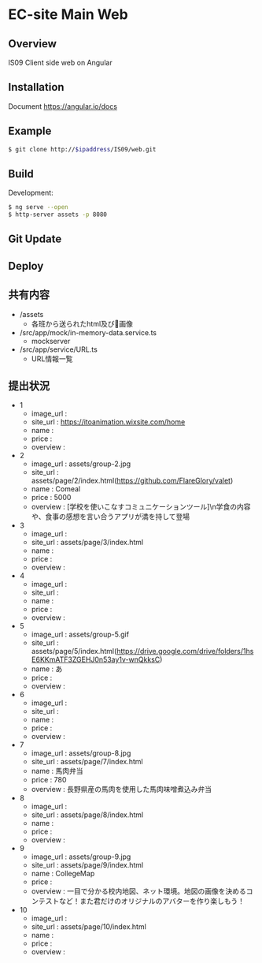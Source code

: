 EC-site Main Web
====

## Overview

IS09 Client side web on Angular

## Installation

Document
https://angular.io/docs

## Example 

```bash
$ git clone http://$ipaddress/IS09/web.git
```

## Build

Development:
```bash
$ ng serve --open
$ http-server assets -p 8080
```

## Git Update

## Deploy


## 共有内容

- /assets
    - 各班から送られたhtml及び画像
- /src/app/mock/in-memory-data.service.ts
    - mockserver
- /src/app/service/URL.ts
    - URL情報一覧


## 提出状況
- 1
    - image_url   : 
    - site_url    : https://itoanimation.wixsite.com/home
    - name        : 
    - price       : 
    - overview    : 
- 2
    - image_url   : assets/group-2.jpg
    - site_url    : assets/page/2/index.html(https://github.com/FlareGlory/valet)
    - name        : Comeal
    - price       : 5000
    - overview    : [学校を使いこなすコミュニケーションツール]\n学食の内容や、食事の感想を言い合うアプリが満を持して登場
- 3
    - image_url   : 
    - site_url    : assets/page/3/index.html
    - name        : 
    - price       : 
    - overview    : 
- 4
    - image_url   : 
    - site_url    : 
    - name        : 
    - price       : 
    - overview    : 
- 5
    - image_url   : assets/group-5.gif
    - site_url    : assets/page/5/index.html(https://drive.google.com/drive/folders/1hsE6KKmATF3ZGEHJ0n53ay1v-wnQkksC)
    - name        : あ
    - price       : 
    - overview    : 
- 6
    - image_url   : 
    - site_url    : 
    - name        : 
    - price       : 
    - overview    : 
- 7
    - image_url   : assets/group-8.jpg
    - site_url    : assets/page/7/index.html
    - name        : 馬肉弁当
    - price       : 780
    - overview    : 長野県産の馬肉を使用した馬肉味噌煮込み弁当
- 8
    - image_url   : 
    - site_url    : assets/page/8/index.html
    - name        : 
    - price       : 
    - overview    : 
- 9
    - image_url   : assets/group-9.jpg
    - site_url    : assets/page/9/index.html
    - name        : CollegeMap
    - price       : 
    - overview    : 一目で分かる校内地図、ネット環境。地図の画像を決めるコンテストなど！また君だけのオリジナルのアバターを作り楽しもう！
- 10
    - image_url   : 
    - site_url    : assets/page/10/index.html
    - name        : 
    - price       : 
    - overview    : 

